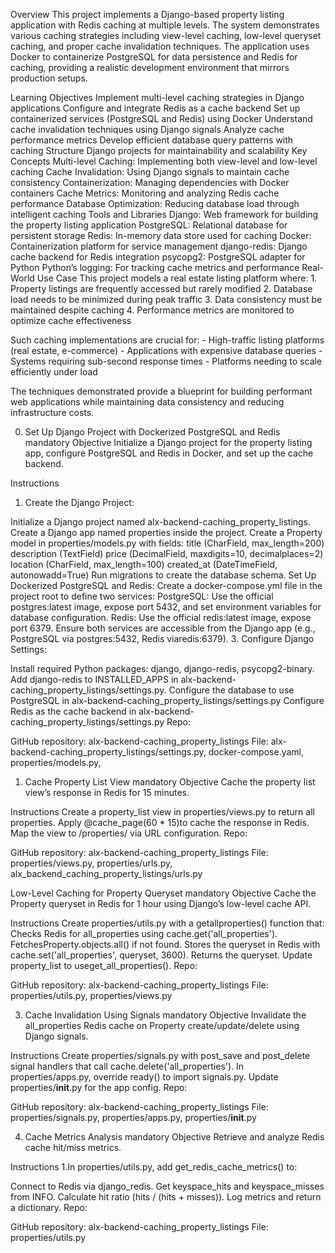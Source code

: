 Overview
This project implements a Django-based property listing application with Redis caching at multiple levels. The system demonstrates various caching strategies including view-level caching, low-level queryset caching, and proper cache invalidation techniques. The application uses Docker to containerize PostgreSQL for data persistence and Redis for caching, providing a realistic development environment that mirrors production setups.

Learning Objectives
Implement multi-level caching strategies in Django applications
Configure and integrate Redis as a cache backend
Set up containerized services (PostgreSQL and Redis) using Docker
Understand cache invalidation techniques using Django signals
Analyze cache performance metrics
Develop efficient database query patterns with caching
Structure Django projects for maintainability and scalability
Key Concepts
Multi-level Caching: Implementing both view-level and low-level caching
Cache Invalidation: Using Django signals to maintain cache consistency
Containerization: Managing dependencies with Docker containers
Cache Metrics: Monitoring and analyzing Redis cache performance
Database Optimization: Reducing database load through intelligent caching
Tools and Libraries
Django: Web framework for building the property listing application
PostgreSQL: Relational database for persistent storage
Redis: In-memory data store used for caching
Docker: Containerization platform for service management
django-redis: Django cache backend for Redis integration
psycopg2: PostgreSQL adapter for Python
Python’s logging: For tracking cache metrics and performance
Real-World Use Case
This project models a real estate listing platform where: 1. Property listings are frequently accessed but rarely modified 2. Database load needs to be minimized during peak traffic 3. Data consistency must be maintained despite caching 4. Performance metrics are monitored to optimize cache effectiveness

Such caching implementations are crucial for: - High-traffic listing platforms (real estate, e-commerce) - Applications with expensive database queries - Systems requiring sub-second response times - Platforms needing to scale efficiently under load

The techniques demonstrated provide a blueprint for building performant web applications while maintaining data consistency and reducing infrastructure costs.

0. Set Up Django Project with Dockerized PostgreSQL and Redis
mandatory
Objective
Initialize a Django project for the property listing app, configure PostgreSQL and Redis in Docker, and set up the cache backend.

Instructions
1. Create the Django Project:

Initialize a Django project named alx-backend-caching_property_listings.
Create a Django app named properties inside the project.
Create a Property model in properties/models.py with fields:
title (CharField, max_length=200)
description (TextField)
price (DecimalField, maxdigits=10, decimalplaces=2)
location (CharField, max_length=100)
created_at (DateTimeField, autonowadd=True)
Run migrations to create the database schema.
Set Up Dockerized PostgreSQL and Redis:
Create a docker-compose.yml file in the project root to define two services:
PostgreSQL: Use the official postgres:latest image, expose port 5432, and set environment variables for database configuration.
Redis: Use the official redis:latest image, expose port 6379.
Ensure both services are accessible from the Django app (e.g., PostgreSQL via postgres:5432, Redis viaredis:6379).
3. Configure Django Settings:

Install required Python packages: django, django-redis, psycopg2-binary.
Add django-redis to INSTALLED_APPS in alx-backend-caching_property_listings/settings.py.
Configure the database to use PostgreSQL in alx-backend-caching_property_listings/settings.py
Configure Redis as the cache backend in alx-backend-caching_property_listings/settings.py
Repo:

GitHub repository: alx-backend-caching_property_listings
File: alx-backend-caching_property_listings/settings.py, docker-compose.yaml, properties/models.py,

1. Cache Property List View
mandatory
Objective
Cache the property list view’s response in Redis for 15 minutes.

Instructions
Create a property_list view in properties/views.py to return all properties.
Apply @cache_page(60 * 15)to cache the response in Redis.
Map the view to /properties/ via URL configuration.
Repo:

GitHub repository: alx-backend-caching_property_listings
File: properties/views.py, properties/urls.py, alx_backend_caching_property_listings/urls.py

 Low-Level Caching for Property Queryset
mandatory
Objective
Cache the Property queryset in Redis for 1 hour using Django’s low-level cache API.

Instructions
Create properties/utils.py with a getallproperties() function that:
Checks Redis for all_properties using cache.get('all_properties').
FetchesProperty.objects.all() if not found.
Stores the queryset in Redis with cache.set('all_properties', queryset, 3600).
Returns the queryset.
Update property_list to useget_all_properties().
Repo:

GitHub repository: alx-backend-caching_property_listings
File: properties/utils.py, properties/views.py

3. Cache Invalidation Using Signals
mandatory
Objective
Invalidate the all_properties Redis cache on Property create/update/delete using Django signals.

Instructions
Create properties/signals.py with post_save and post_delete signal handlers that call cache.delete('all_properties').
In properties/apps.py, override ready() to import signals.py.
Update properties/__init__.py for the app config.
Repo:

GitHub repository: alx-backend-caching_property_listings
File: properties/signals.py, properties/apps.py, properties/__init__.py

4. Cache Metrics Analysis
mandatory
Objective
Retrieve and analyze Redis cache hit/miss metrics.

Instructions
1.In properties/utils.py, add get_redis_cache_metrics() to:

Connect to Redis via django_redis.
Get keyspace_hits and keyspace_misses from INFO.
Calculate hit ratio (hits / (hits + misses)).
Log metrics and return a dictionary.
Repo:

GitHub repository: alx-backend-caching_property_listings
File: properties/utils.py